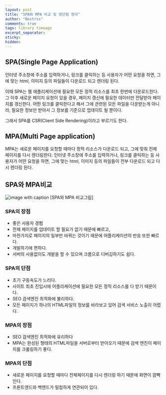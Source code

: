 ```yaml
---
layout: post
title: "SPA와 MPA 비교 및 장단점 정리"
author: "Nostrss"
comments: true
tags: library timeago
excerpt_separator:
sticky:
hidden:
---
```


## SPA(Single Page Application)

인터넷 주소창에 주소를 입력하거나, 링크를 클릭하는 등 사용자가 어떤 요청을 하면,
그에 맞는 html, 이미지 등의 파일들이 다운로드 되고 렌더링 된다.

이때 SPA는 웹 애플리케이션에 필요한 모든 정적 리소스를 최초 한번에 다운로드한다.
그 이후 새로운 페이지 요청이 있을 경우,
페이지 갱신에 필요한 데이터만 전달받아 페이지를 갱신한다.
어떤 링크를 클릭한다고 해서 그에 관련된 모든 파일을 다운받는게 아니라,
필요한 정보만 받아서 그 정보를 기준으로 업데이트 될 뿐이다.

그래서 SPA를 CSR(Client Side Rendering)이라고 부르기도 한다.

## MPA(Multi Page application)

MPA는 새로운 페이지를 요청할 때마다 정적 리소스가 다운로드 되고,
그에 맞춰 전체 페이지를 다시 렌더링한다.
인터넷 주소창에 주소를 입력하거나, 링크를 클릭하는 등 사용자가 어떤 요청을 하면,
그에 맞는 html, 이미지 등의 파일들이 전부 다운로드 되고 다시 렌더링 된다.

## SPA와 MPA비교
![image with caption](https://docs.microsoft.com/en-us/archive/msdn-magazine/2013/november/images/dn463786.wasson_figure2_hires(en-us,msdn.10).png 'timeago 예제1')
[SPA와 MPA 비교그림]

### SPA의 장점
- 좋은 사용자 경험
- 전체 페이지를 업데이트 할 필요가 없기 때문에 빠르고,
- 마찬가지로 페이지의 일부만 바뀌는 것이기 때문에 어플리케이션의 반응 또한 빠르다.
- 개발하기에 편하다.
- 서버의 사용없이도 개발을 할 수 있으며 크롬으로 디버깅하기도 쉽다.

### SPA의 단점
- 초기 구동속도가 느리다.
- 사이트 최초 진입시에 어플리케이션에 필요한 모든 정적 리소스를 다 받기 때문이다.
- SEO 검색엔진 최적화에 불리하다.
- 모든 페이지가 하나의 HTML파일의 정보를 바라보고 있어 검색 서비스 노출이 어렵다.

### MPA의 장점
- SEO 검색엔진 최적화에 유리하다
- MPA는 완성된 형태의 HTML파일을 서버로부터 받아오기 때문에
검색 엔진이 페이지를 크롤링하기 좋다.

### MPA의 단점
- 새로운 페이지를 요청할 때마다 전체페이지를 다시 렌더링 하기 때문에 화면이 깜빡인다.
- 프론트엔드와 백엔드가 밀접하게 연관되어 있다.


